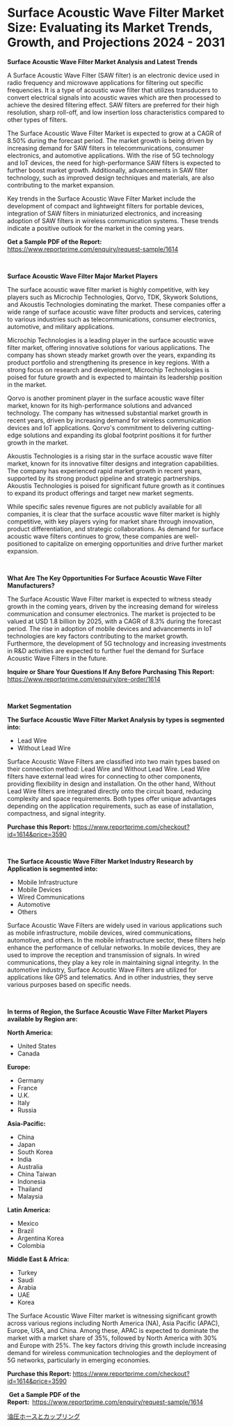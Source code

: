 <p><h1>Surface Acoustic Wave Filter Market Size: Evaluating its Market Trends, Growth, and Projections 2024 - 2031</h1></p><p><strong>Surface Acoustic Wave Filter Market Analysis and Latest Trends</strong></p>
<p><p>A Surface Acoustic Wave Filter (SAW filter) is an electronic device used in radio frequency and microwave applications for filtering out specific frequencies. It is a type of acoustic wave filter that utilizes transducers to convert electrical signals into acoustic waves which are then processed to achieve the desired filtering effect. SAW filters are preferred for their high resolution, sharp roll-off, and low insertion loss characteristics compared to other types of filters.</p><p>The Surface Acoustic Wave Filter Market is expected to grow at a CAGR of 8.50% during the forecast period. The market growth is being driven by increasing demand for SAW filters in telecommunications, consumer electronics, and automotive applications. With the rise of 5G technology and IoT devices, the need for high-performance SAW filters is expected to further boost market growth. Additionally, advancements in SAW filter technology, such as improved design techniques and materials, are also contributing to the market expansion.</p><p>Key trends in the Surface Acoustic Wave Filter Market include the development of compact and lightweight filters for portable devices, integration of SAW filters in miniaturized electronics, and increasing adoption of SAW filters in wireless communication systems. These trends indicate a positive outlook for the market in the coming years.</p></p>
<p><strong>Get a Sample PDF of the Report:&nbsp;</strong> <a href="https://www.reportprime.com/enquiry/request-sample/1614">https://www.reportprime.com/enquiry/request-sample/1614</a></p>
<p>&nbsp;</p>
<p><strong>Surface Acoustic Wave Filter Major Market Players</strong></p>
<p><p>The surface acoustic wave filter market is highly competitive, with key players such as Microchip Technologies, Qorvo, TDK, Skywork Solutions, and Akoustis Technologies dominating the market. These companies offer a wide range of surface acoustic wave filter products and services, catering to various industries such as telecommunications, consumer electronics, automotive, and military applications.</p><p>Microchip Technologies is a leading player in the surface acoustic wave filter market, offering innovative solutions for various applications. The company has shown steady market growth over the years, expanding its product portfolio and strengthening its presence in key regions. With a strong focus on research and development, Microchip Technologies is poised for future growth and is expected to maintain its leadership position in the market.</p><p>Qorvo is another prominent player in the surface acoustic wave filter market, known for its high-performance solutions and advanced technology. The company has witnessed substantial market growth in recent years, driven by increasing demand for wireless communication devices and IoT applications. Qorvo's commitment to delivering cutting-edge solutions and expanding its global footprint positions it for further growth in the market.</p><p>Akoustis Technologies is a rising star in the surface acoustic wave filter market, known for its innovative filter designs and integration capabilities. The company has experienced rapid market growth in recent years, supported by its strong product pipeline and strategic partnerships. Akoustis Technologies is poised for significant future growth as it continues to expand its product offerings and target new market segments.</p><p>While specific sales revenue figures are not publicly available for all companies, it is clear that the surface acoustic wave filter market is highly competitive, with key players vying for market share through innovation, product differentiation, and strategic collaborations. As demand for surface acoustic wave filters continues to grow, these companies are well-positioned to capitalize on emerging opportunities and drive further market expansion.</p></p>
<p>&nbsp;</p>
<p><strong>What Are The Key Opportunities For Surface Acoustic Wave Filter Manufacturers?</strong></p>
<p><p>The Surface Acoustic Wave Filter market is expected to witness steady growth in the coming years, driven by the increasing demand for wireless communication and consumer electronics. The market is projected to be valued at USD 1.8 billion by 2025, with a CAGR of 8.3% during the forecast period. The rise in adoption of mobile devices and advancements in IoT technologies are key factors contributing to the market growth. Furthermore, the development of 5G technology and increasing investments in R&D activities are expected to further fuel the demand for Surface Acoustic Wave Filters in the future.</p></p>
<p><strong>Inquire or Share Your Questions If Any Before Purchasing This Report:</strong> <a href="https://www.reportprime.com/enquiry/pre-order/1614">https://www.reportprime.com/enquiry/pre-order/1614</a></p>
<p>&nbsp;</p>
<p><strong>Market Segmentation</strong></p>
<p><strong>The Surface Acoustic Wave Filter Market Analysis by types is segmented into:</strong></p>
<p><ul><li>Lead Wire</li><li>Without Lead Wire</li></ul></p>
<p><p>Surface Acoustic Wave Filters are classified into two main types based on their connection method: Lead Wire and Without Lead Wire. Lead Wire filters have external lead wires for connecting to other components, providing flexibility in design and installation. On the other hand, Without Lead Wire filters are integrated directly onto the circuit board, reducing complexity and space requirements. Both types offer unique advantages depending on the application requirements, such as ease of installation, compactness, and signal integrity.</p></p>
<p><strong>Purchase this Report:&nbsp;</strong><a href="https://www.reportprime.com/checkout?id=1614&price=3590">https://www.reportprime.com/checkout?id=1614&price=3590</a></p>
<p>&nbsp;</p>
<p><strong>The Surface Acoustic Wave Filter Market Industry Research by Application is segmented into:</strong></p>
<p><ul><li>Mobile Infrastructure</li><li>Mobile Devices</li><li>Wired Communications</li><li>Automotive</li><li>Others</li></ul></p>
<p><p>Surface Acoustic Wave Filters are widely used in various applications such as mobile infrastructure, mobile devices, wired communications, automotive, and others. In the mobile infrastructure sector, these filters help enhance the performance of cellular networks. In mobile devices, they are used to improve the reception and transmission of signals. In wired communications, they play a key role in maintaining signal integrity. In the automotive industry, Surface Acoustic Wave Filters are utilized for applications like GPS and telematics. And in other industries, they serve various purposes based on specific needs.</p></p>
<p>&nbsp;</p>
<p><strong>In terms of Region, the Surface Acoustic Wave Filter Market Players available by Region are:</strong></p>
<p>
    <p> <strong> North America: </strong>
        <ul>
            <li>United States</li>
            <li>Canada</li>
        </ul>
        </p> 
    <p> <strong> Europe: </strong>
        <ul>
            <li>Germany</li>
            <li>France</li>
            <li>U.K.</li>
            <li>Italy</li>
            <li>Russia</li>
        </ul>
        </p> 
    <p> <strong> Asia-Pacific: </strong>
        <ul>
            <li>China</li>
            <li>Japan</li>
            <li>South Korea</li>
            <li>India</li>
            <li>Australia</li>
            <li>China Taiwan</li>
            <li>Indonesia</li>
            <li>Thailand</li>
            <li>Malaysia</li>
        </ul>
        </p> 
    <p> <strong> Latin America: </strong>
        <ul>
            <li>Mexico</li>
            <li>Brazil</li>
            <li>Argentina Korea</li>
            <li>Colombia</li>
        </ul>
        </p> 
    <p> <strong> Middle East & Africa: </strong>
        <ul>
            <li>Turkey</li>
            <li>Saudi</li>
            <li>Arabia</li>
            <li>UAE</li>
            <li>Korea</li>
        </ul>
    </p>
    </p>
<p><p>The Surface Acoustic Wave Filter market is witnessing significant growth across various regions including North America (NA), Asia Pacific (APAC), Europe, USA, and China. Among these, APAC is expected to dominate the market with a market share of 35%, followed by North America with 30% and Europe with 25%. The key factors driving this growth include increasing demand for wireless communication technologies and the deployment of 5G networks, particularly in emerging economies.</p></p>
<p><strong>Purchase this Report: </strong><a href="https://www.reportprime.com/checkout?id=1614&price=3590">https://www.reportprime.com/checkout?id=1614&price=3590</a></p>
<p>&nbsp;<strong>Get a Sample PDF of the Report:&nbsp;&nbsp;</strong><a href="https://www.reportprime.com/enquiry/request-sample/1614">https://www.reportprime.com/enquiry/request-sample/1614</a></p>
<p><strong></strong></p>
<p><p><a href="https://github.com/wkuactfdzwizk06/Market-Research-Report-List-1/blob/main/33231269848.md">油圧ホースとカップリング</a></p></p>